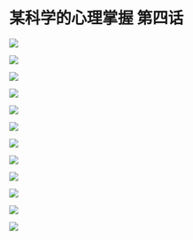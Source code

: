 # 某科学的心理掌握 第四话

![](https://cnindex.github.io/Mental-Out/images/04/01.jpg)

![](https://cnindex.github.io/Mental-Out/images/04/02.jpg)

![](https://cnindex.github.io/Mental-Out/images/04/03.jpg)

![](https://cnindex.github.io/Mental-Out/images/04/04.jpg)

![](https://cnindex.github.io/Mental-Out/images/04/05.jpg)

![](https://cnindex.github.io/Mental-Out/images/04/06.jpg)

![](https://cnindex.github.io/Mental-Out/images/04/07.jpg)

![](https://cnindex.github.io/Mental-Out/images/04/08.jpg)

![](https://cnindex.github.io/Mental-Out/images/04/09.jpg)

![](https://cnindex.github.io/Mental-Out/images/04/10.jpg)

![](https://cnindex.github.io/Mental-Out/images/04/11.jpg)

![](https://cnindex.github.io/Mental-Out/images/04/12.jpg)
